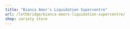```yaml
---
title: "Bianca Amor's Liquidation Supercentre"
url: /lethbridge/bianca-amors-liquidation-supercentre/
shop: variety store
---
```

